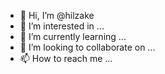 - 👋 Hi, I’m @hilzake
- 👀 I’m interested in ...
- 🌱 I’m currently learning ...
- 💞️ I’m looking to collaborate on ...
- 📫 How to reach me ...

<!---
hilzake/hilzake is a ✨ special ✨ repository because its `README.md` (this file) appears on your GitHub profile.
You can click the Preview link to take a look at your changes.
